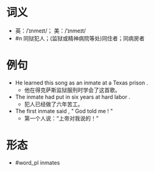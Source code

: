 # 词义
- 英：/ˈɪnmeɪt/； 美：/ˈɪnmeɪt/
- #n 同狱犯人；(监狱或精神病院等处)同住者；同病房者
# 例句
- He learned this song as an inmate at a Texas prison .
	- 他在得克萨斯监狱服刑时学会了这首歌。
- The inmate had put in six years at hard labor .
	- 犯人已经做了六年苦工。
- The first inmate said , " God told me ! "
	- 第一个人说：“上帝对我说的！”
# 形态
- #word_pl inmates
